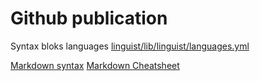 # Github publication
Syntax bloks languages
[linguist/lib/linguist/languages.yml](https://github.com/github/linguist/blob/master/lib/linguist/languages.yml)

[Markdown syntax](https://guides.github.com/features/mastering-markdown/)
[Markdown Cheatsheet](https://github.com/adam-p/markdown-here/wiki/Markdown-Cheatsheet)
